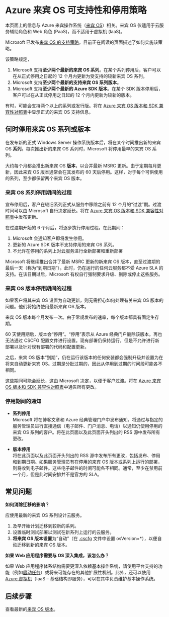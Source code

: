 <properties 
   pageTitle="Azure 来宾 OS 可支持性和停用策略指南 | Azure" 
   description="介绍有关 Microsoft 对云服务使用的 Azure 来宾 OS 提供的支持的信息。" 
   services="cloud-services" 
   documentationCenter="na" 
   authors="raiye" 
   manager="timlt" 
   editor=""/>  


<tags
   ms.service="cloud-services"
   ms.devlang="na"
   ms.topic="article"
   ms.tgt_pltfrm="na"
   ms.workload="tbd" 
   ms.date="10/24/2016" 
   wacn.date="01/03/2017"
   ms.author="raiye"/>


# Azure 来宾 OS 可支持性和停用策略
本页面上的信息与 Azure 来宾操作系统（[来宾 OS](/documentation/articles/cloud-services-guestos-update-matrix/)）相关。来宾 OS 仅适用于云服务辅助角色和 Web 角色 (PaaS)，而不适用于虚拟机 (IaaS)。

Microsoft 已发布[来宾 OS 的支持策略](http://support.microsoft.com/zh-cn/gp/azure-cloud-lifecycle-faq)。目前正在阅读的页面描述了如何实施该策略。

该策略规定，

1. Microsoft 支持**至少两个最新的来宾 OS 系列**。在某个系列停用后，客户可以在从正式停用之日起的 12 个月内更新为受支持的较新来宾 OS 系列。
2. Microsoft 支持**至少两个最新的支持来宾 OS 系列版本**。 
3. Microsoft 支持**至少两个最新的 Azure SDK 版本**。在某个 SDK 版本停用后，客户可以在从正式停用之日起的 12 个月内更新为较新的版本。 

有时，可能会支持两个以上的系列或发行版。将在 [Azure 来宾 OS 版本和 SDK 兼容性对照表](/documentation/articles/cloud-services-guestos-update-matrix/)中显示正式的来宾 OS 支持信息。


## 何时停用来宾 OS 系列或版本 


在发布新的正式 Windows Server 操作系统版本后，将在某个时间推出新的来宾 OS **系列**。每次推出新的来宾 OS 系列时，Microsoft 将停用最早的来宾 OS 系列。

大约每个月都会推出新来宾 OS **版本**，以合并最新 MSRC 更新。由于定期每月更新，因此来宾 OS 版本通常会在其发布的 60 天后停用。这样，对于每个可供使用的系列，至少都保留两个来宾 OS 版本。

### 来宾 OS 系列停用期间的过程 


宣布停用后，客户在较旧系列正式从服务中移除之前有 12 个月的“过渡”期。过渡时间可以由 Microsoft 自行决定延长。将在 [Azure 来宾 OS 版本和 SDK 兼容性对照表](/documentation/articles/cloud-services-guestos-update-matrix/)中发布更新。

在过渡期开始的 6 个月后，将逐步执行停用过程。在此期间：

1. Microsoft 会通知客户即将发生停用。 
2. 更新的 Azure SDK 版本不支持停用的来宾 OS 系列。
3. 不允许在停用的系列上对云服务进行全新部署和重新部署

Microsoft 将继续推出合并了最新 MSRC 更新的新来宾 OS 版本，直至过渡期的最后一天（称为“到期日期”）。此时，仍在运行的任何云服务都不受 Azure SLA 的支持。在该日期过后，Microsoft 有权自行强制要求升级、删除或停止这些服务。



### 来宾 OS 版本停用期间的过程 
如果客户将其来宾 OS 设置为自动更新，则无需担心如何处理有关来宾 OS 版本的问题。他们将始终使用最新来宾 OS 版本。

来宾 OS 版本每个月发布一次。由于常规发布的速率，每个版本都具有固定生存期。

60 天使用期后，版本会“停用”。“停用”表示从 Azure 经典门户删除该版本。再也无法通过 CSCFG 配置文件进行设置。现有部署仍保持运行，但是不允许进行新部署以及针对现有部署的代码和配置更新。

之后，来宾 OS 版本“到期”，仍在运行该版本的任何安装都会强制升级并设置为在将来自动更新来宾 OS。过期是分批过期的，因此从停用到过期的时间段可能各不相同。

这些期间可能会延长，这由 Microsoft 决定，以便于客户过渡。将在 [Azure 来宾 OS 版本和 SDK 兼容性对照表](/documentation/articles/cloud-services-guestos-update-matrix/)中通告所有更改。



### 停用期间的通知 

* **系列停用** <br>Microsoft 将在博客文章和 Azure 经典管理门户中发布通知。将通过与指定的服务管理员进行直接通信（电子邮件、门户消息、电话）以通知仍使用停用的来宾 OS 系列的客户。将在此页面以及此页面开头列出的 RSS 源中发布所有更改。 


* **版本停用** <br>将在此页面以及此页面开头列出的 RSS 源中发布所有更改，包括发布、停用和到期日期。如果服务管理员有在停用的来宾 OS 版本或系列上运行的部署，则将收到电子邮件。这些电子邮件的时间可能各不相同。通常，至少在禁用前一个月，但是此时间安排并不是官方的 SLA。


## 常见问题

**如何消除迁移的影响？**

应使用最新的来宾 OS 系列设计云服务。

1. 及早开始计划迁移到较新的系列。 
2. 设置临时测试部署以测试在新系列上运行的云服务。 
3. **将来宾 OS 版本设置**为“自动”（在 [.cscfg](/documentation/articles/cloud-services-model-and-package/#cscfg) 文件中设置 osVersion=*），以便自动迁移到新的来宾 OS 版本。

**如果 Web 应用程序需要与 OS 深入集成，该怎么办？**

如果 Web 应用程序体系结构需要更深入依赖基本操作系统，请使用平台支持的功能（例如[启动任务](/documentation/articles/cloud-services-startup-tasks)）或将来可能存在的其他扩展性机制。此外，还可以使用 [Azure 虚拟机](/documentation/services/virtual-machines/)（IaaS – 基础结构即服务），可以在其中负责维护基本操作系统。
 
## 后续步骤
查看最新的[来宾 OS 版本](/documentation/articles/cloud-services-guestos-update-matrix/)。

<!---HONumber=Mooncake_1226_2016-->